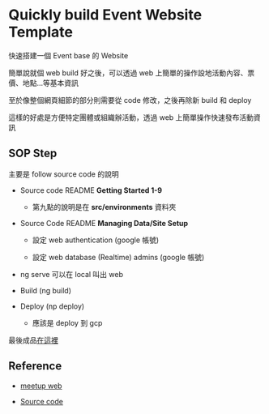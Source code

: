 # Quickly build Event Website Template

快速搭建一個 Event base 的 Website

簡單說就個 web build 好之後，可以透過 web 上簡單的操作設地活動內容、票價、地點...等基本資訊

至於像整個網頁細節的部分則需要從 code 修改，之後再除新 build 和 deploy

這樣的好處是方便特定團體或組織辦活動，透過 web 上簡單操作快速發布活動資訊

## SOP Step

主要是 follow source code 的說明

- Source code README **Getting Started 1-9**

  - 第九點的說明是在 **src/environments** 資料夾

- Source Code README **Managing Data/Site Setup**

  - 設定 web authentication (google 帳號)

  - 設定 web database (Realtime) admins (google 帳號)

- ng serve 可以在 local 叫出 web

- Build (ng build)

- Deploy (np deploy)

  - 應該是 deploy 到 gcp

最後成品[在這裡](https://wtm-event-web.firebaseapp.com/home)

## Reference

- [meetup web](https://wtm-taipei-lighting-talk-0.firebaseapp.com/home)

- [Source code](https://github.com/gdg-x/DeLorean-v2)